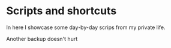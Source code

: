 # Scripts and shortcuts

In here I showcase some day-by-day scrips from my private life. 

Another backup doesn't hurt
